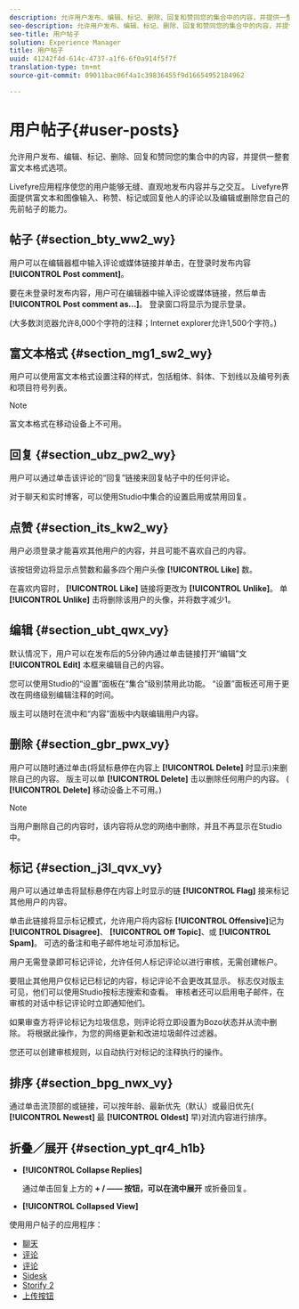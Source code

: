 ```yaml
---
description: 允许用户发布、编辑、标记、删除、回复和赞同您的集合中的内容，并提供一整套富文本格式选项。
seo-description: 允许用户发布、编辑、标记、删除、回复和赞同您的集合中的内容，并提供一整套富文本格式选项。
seo-title: 用户帖子
solution: Experience Manager
title: 用户帖子
uuid: 41242f4d-614c-4737-a1f6-6f0a914f5f7f
translation-type: tm+mt
source-git-commit: 09011bac06f4a1c39836455f9d16654952184962

---
```



# 用户帖子{#user-posts}

允许用户发布、编辑、标记、删除、回复和赞同您的集合中的内容，并提供一整套富文本格式选项。

Livefyre应用程序使您的用户能够无缝、直观地发布内容并与之交互。 Livefyre界面提供富文本和图像输入、称赞、标记或回复他人的评论以及编辑或删除您自己的先前帖子的能力。

## 帖子 {#section_bty_ww2_wy}

用户可以在编辑器框中输入评论或媒体链接并单击，在登录时发布内容 **[!UICONTROL Post comment]**。

要在未登录时发布内容，用户可在编辑器中输入评论或媒体链接，然后单击 **[!UICONTROL Post comment as…]**。 登录窗口将显示为提示登录。

(大多数浏览器允许8,000个字符的注释；Internet explorer允许1,500个字符。)

## 富文本格式 {#section_mg1_sw2_wy}

用户可以使用富文本格式设置注释的样式，包括粗体、斜体、下划线以及编号列表和项目符号列表。

>[!NOTE]
>
>富文本格式在移动设备上不可用。

## 回复 {#section_ubz_pw2_wy}

用户可以通过单击该评论的“回复”链接来回复帖子中的任何评论。

对于聊天和实时博客，可以使用Studio中集合的设置启用或禁用回复。

## 点赞 {#section_its_kw2_wy}

用户必须登录才能喜欢其他用户的内容，并且可能不喜欢自己的内容。

该按钮旁边将显示点赞数和最多四个用户头像 **[!UICONTROL Like]** 数。

在喜欢内容时， **[!UICONTROL Like]** 链接将更改为 **[!UICONTROL Unlike]**。 单 **[!UICONTROL Unlike]** 击将删除该用户的头像，并将数字减少1。

## 编辑 {#section_ubt_qwx_vy}

默认情况下，用户可以在发布后的5分钟内通过单击链接打开“编辑”文 **[!UICONTROL Edit]** 本框来编辑自己的内容。

您可以使用Studio的“设置”面板在“集合”级别禁用此功能。 “设置”面板还可用于更改在网络级别编辑注释的时间。

版主可以随时在流中和“内容”面板中内联编辑用户内容。

## 删除 {#section_gbr_pwx_vy}

用户可以随时通过单击(将鼠标悬停在内容上 **[!UICONTROL Delete]** 时显示)来删除自己的内容。 版主可以单 **[!UICONTROL Delete]** 击以删除任何用户的内容。 ( **[!UICONTROL Delete]** 移动设备上不可用。)

>[!NOTE]
>
>当用户删除自己的内容时，该内容将从您的网络中删除，并且不再显示在Studio中。

## 标记 {#section_j3l_qvx_vy}

用户可以通过单击将鼠标悬停在内容上时显示的链 **[!UICONTROL Flag]** 接来标记其他用户的内容。

单击此链接将显示标记模式，允许用户将内容标 **[!UICONTROL Offensive]**&#x200B;记为 **[!UICONTROL Disagree]**、 **[!UICONTROL Off Topic]**、或 **[!UICONTROL Spam]**。 可选的备注和电子邮件地址可添加标记。

用户无需登录即可标记评论，允许任何人标记评论以进行审核，无需创建帐户。

要阻止其他用户仅标记已标记的内容，标记评论不会更改其显示。 标志仅对版主可见，他们可以使用Studio按标志搜索和查看。 审核者还可以启用电子邮件，在审核的对话中标记评论时立即通知他们。

如果审查方将评论标记为垃圾信息，则评论将立即设置为Bozo状态并从流中删除。 将根据此操作，为您的网络更新和改进垃圾邮件过滤器。

您还可以创建审核规则，以自动执行对标记的注释执行的操作。

## 排序 {#section_bpg_nwx_vy}

通过单击流顶部的或链接，可以按年龄、最新优先（默认）或最旧优先( **[!UICONTROL Newest]** 最 **[!UICONTROL Oldest]** 早)对流内容进行排序。

## 折叠／展开 {#section_ypt_qr4_h1b}

* **[!UICONTROL Collapse Replies]**

   通过单击回复上方的 **+ / —— 按钮，可以在流中展开** 或折叠回复。

* **[!UICONTROL Collapsed View]**



使用用户帖子的应用程序：

* [聊天](/help/using/c-about-apps/c-chat-app/c-chat-app.md#c_chat_app)
* [评论](/help/using/c-about-apps/c-comments/c-comments.md)
* [评论](/help/using/c-about-apps/c-reviews-app/c-reviews-app.md#c_reviews_app)
* [Sidesk](/help/using/c-about-apps/c-sidenotes-app/c-sidenotes-app.md#c_sidenotes_app)
* [Storify 2](/help/using/c-about-apps/c-storify2/c-storify2.md#c_storify2)
* [上传按钮](/help/using/c-about-apps/c-upload-button-app/c-upload-button-app.md#c_upload_button_app)

